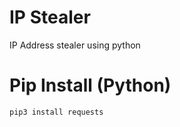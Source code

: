 # IP Stealer
IP Address stealer using python

# Pip Install (Python)
```bash
pip3 install requests
```
